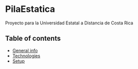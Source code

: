 # PilaEstatica

Proyecto para la Universidad Estatal a Distancia de Costa Rica

## Table of contents
* [General info](#general-info)
* [Technologies](#technologies)
* [Setup](#setup)
